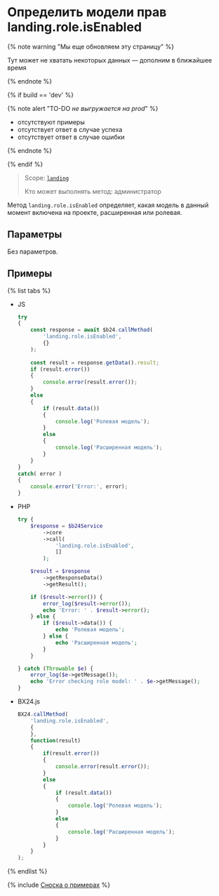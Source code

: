 # Определить модели прав landing.role.isEnabled

{% note warning "Мы еще обновляем эту страницу" %}

Тут может не хватать некоторых данных — дополним в ближайшее время

{% endnote %}

{% if build == 'dev' %}

{% note alert "TO-DO _не выгружается на prod_" %}

- отсутствуют примеры
- отсутствует ответ в случае успеха
- отсутствует ответ в случае ошибки

{% endnote %}

{% endif %}

> Scope: [`landing`](../../scopes/permissions.md)
>
> Кто может выполнять метод: администратор

Метод `landing.role.isEnabled` определяет, какая модель в данный момент включена на проекте, расширенная или ролевая.

## Параметры

Без параметров.

## Примеры

{% list tabs %}

- JS


    ```js
    try
    {
    	const response = await $b24.callMethod(
    		'landing.role.isEnabled',
    		{}
    	);
    	
    	const result = response.getData().result;
    	if (result.error())
    	{
    		console.error(result.error());
    	}
    	else
    	{
    		if (result.data())
    		{
    			console.log('Ролевая модель');
    		}
    		else
    		{
    			console.log('Расширенная модель');
    		}
    	}
    }
    catch( error )
    {
    	console.error('Error:', error);
    }
    ```

- PHP


    ```php
    try {
        $response = $b24Service
            ->core
            ->call(
                'landing.role.isEnabled',
                []
            );
    
        $result = $response
            ->getResponseData()
            ->getResult();
    
        if ($result->error()) {
            error_log($result->error());
            echo 'Error: ' . $result->error();
        } else {
            if ($result->data()) {
                echo 'Ролевая модель';
            } else {
                echo 'Расширенная модель';
            }
        }
    
    } catch (Throwable $e) {
        error_log($e->getMessage());
        echo 'Error checking role model: ' . $e->getMessage();
    }
    ```

- BX24.js

    ```js
    BX24.callMethod(
        'landing.role.isEnabled',
        {
        },
        function(result)
        {
            if(result.error())
            {
                console.error(result.error());
            }
            else
            {
                if (result.data())
                {
                    console.log('Ролевая модель');
                }
                else
                {
                    console.log('Расширенная модель');
                }
            }
        }
    );
    ```

{% endlist %}

{% include [Сноска о примерах](../../../_includes/examples.md) %}